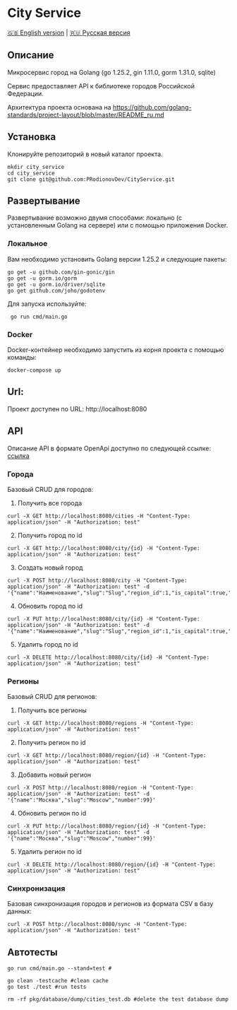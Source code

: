 # City Service
[🇬🇧 English version](README.md) | [🇷🇺 Русская версия](README_ru.md)
## Описание

Микросервис город на Golang (go 1.25.2, gin 1.11.0, gorm 1.31.0, sqlite)

Сервис предоставляет API к библиотеке городов Российской Федерации.

Архитектура проекта основана на https://github.com/golang-standards/project-layout/blob/master/README_ru.md

## Установка

Клонируйте репозиторий в новый каталог проекта.

```shell
mkdir city_service
cd city_service
git clone git@github.com:PRodionovDev/CityService.git
```

## Развертывание

Развертывание возможно двумя способами: локально (с установленным Golang на сервере) или с помощью приложения Docker.

### Локальное

Вам необходимо установить Golang версии 1.25.2 и следующие пакеты:
```shell
go get -u github.com/gin-gonic/gin
go get -u gorm.io/gorm
go get -u gorm.io/driver/sqlite
go get github.com/joho/godotenv
```
Для запуска используйте:
```shell
 go run cmd/main.go
```

### Docker
Docker-контейнер необходимо запустить из корня проекта с помощью команды:
```shell
docker-compose up
```

## Url:
Проект доступен по URL: http://localhost:8080

## API

Описание API в формате OpenApi доступно по следующей ссылке: [ссылка](https://github.com/PRodionovDev/CityService/blob/main/doc/openapi.yaml)

### Города
Базовый CRUD для городов:

1. Получить все города
```shell
curl -X GET http://localhost:8080/cities -H "Content-Type: application/json" -H "Authorization: test"
```

2. Получить город по id
```shell
curl -X GET http://localhost:8080/city/{id} -H "Content-Type: application/json" -H "Authorization: test"
```

3. Создать новый город
```shell
curl -X POST http://localhost:8080/city -H "Content-Type: application/json" -H "Authorization: test" -d '{"name":"Наименование","slug":"Slug","region_id":1,"is_capital":true,"type":"Город","latitude":55.751244,"longitude":37.618423,"time_zone":"Europe/Moscow","population":13274285}'
```

4. Обновить город по id
```shell
curl -X PUT http://localhost:8080/city/{id} -H "Content-Type: application/json" -H "Authorization: test" -d '{"name":"Наименование","slug":"Slug","region_id":1,"is_capital":true,"type":"Город","latitude":55.751244,"longitude":37.618423,"time_zone":"Europe/Moscow","population":13274285}'
```

5. Удалить город по id
```shell
curl -X DELETE http://localhost:8080/city/{id} -H "Content-Type: application/json" -H "Authorization: test"
```
### Регионы
Базовый CRUD для регионов:

1. Получить все регионы
```shell
curl -X GET http://localhost:8080/regions -H "Content-Type: application/json" -H "Authorization: test"
```

2. Получить регион по id
```shell
curl -X GET http://localhost:8080/region/{id} -H "Content-Type: application/json" -H "Authorization: test"
```

3. Добавить новый регион
```shell
curl -X POST http://localhost:8080/region -H "Content-Type: application/json" -H "Authorization: test" -d '{"name":"Москва","slug":"Moscow","number":99}'
```

4. Обновить регион по id
```shell
curl -X PUT http://localhost:8080/region/{id} -H "Content-Type: application/json" -H "Authorization: test" -d '{"name":"Москва","slug":"Moscow","number":99}'
```

5. Удалить регион по id
```shell
curl -X DELETE http://localhost:8080/region/{id} -H "Content-Type: application/json" -H "Authorization: test"
```

### Синхронизация
Базовая синхронизация городов и регионов из формата CSV в базу данных:

```shell
curl -X POST http://localhost:8080/sync -H "Content-Type: application/json" -H "Authorization: test"
```

## Автотесты

```shell
go run cmd/main.go --stand=test #
```
```shell
go clean -testcache #clean cache
go test ./test #run tests
```
```shell
rm -rf pkg/database/dump/cities_test.db #delete the test database dump
```